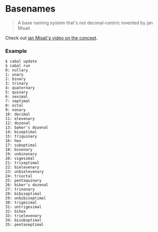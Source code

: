 # Basenames

> A base naming system that's not decimal-centric invented by jan Misali.

Check out [jan Misali's video on the concept](https://youtu.be/7OEF3JD-jYo).

### Example

```console
$ cabal update
$ cabal run
0: nullary
1: unary
2: binary
3: trinary
4: quaternary
5: quinary
6: seximal
7: septimal
8: octal
9: nonary
10: decimal
11: elevenary
12: dozenal
13: baker's dozenal
14: biseptimal
15: triquinary
16: hex
17: suboptimal
18: binonary
19: unbinonary
20: vigesimal
21: triseptimal
22: bielevenary
23: unbielevenary
24: trioctal
25: pentaquinary
26: biker's dozenal
27: trinonary
28: bibiseptimal
29: unbibiseptimal
30: trigesimal
31: untrigesimal
32: bihex
33: trielevenary
34: bisuboptimal
35: pentaseptimal
```
